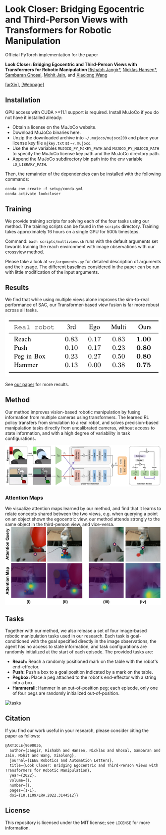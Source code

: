 # Look Closer: Bridging Egocentric and Third-Person Views with Transformers for Robotic Manipulation

Official PyTorch implementation for the paper

**Look Closer: Bridging Egocentric and Third-Person Views with Transformers for Robotic Manipulation**
[Rishabh Jangir*](https://jangirrishabh.github.io/), [Nicklas Hansen*](https://nicklashansen.github.io/), [Sambaran Ghosal](https://github.com/SambaranRepo), [Mohit Jain](https://natsu6767.github.io/), and [Xiaolong Wang](https://xiaolonw.github.io/)

[[arXiv]](#), [[Webpage]](https://jangirrishabh.github.io/lookcloser/)

## Installation

GPU access with CUDA >=11.1 support is required. Install MuJoCo if you do not have it installed already:

* Obtain a license on the MuJoCo website.
* Download MuJoCo binaries here.
* Unzip the downloaded archive into `~/.mujoco/mujoco200` and place your license key file `mjkey.txt` at `~/.mujoco`.
* Use the env variables `MUJOCO_PY_MJKEY_PATH` and `MUJOCO_PY_MUJOCO_PATH` to specify the MuJoCo license key path and the MuJoCo directory path.
* Append the MuJoCo subdirectory bin path into the env variable `LD_LIBRARY_PATH`.

Then, the remainder of the dependencies can be installed with the following commands:

```
conda env create -f setup/conda.yml
conda activate lookcloser
```

## Training

We provide training scripts for solving each of the four tasks using our method. The training scripts can be found in the `scripts` directory. Training takes approximately 16 hours on a single GPU for 500k timesteps.

Command: ``` bash scripts/multiview.sh ``` runs with the default arguments set towards training the reach environment with image observations with our crossview method.

Please take a look at ```src/arguments.py``` for detailed description of arguments and their usage. The different baselines considered in the paper can be run with little modification of the input arguments.

## Results

We find that while using multiple views alone improves the sim-to-real performance of SAC, our Transformer-based view fusion is far more robust across all tasks.

![sim-to-real results](figures/real_results.png)

See [our paper](#) for more results.

## Method

Our method improves vision-based robotic manipulation by fusing information from multiple cameras using transformers. The learned RL policy transfers from simulation to a real robot, and solves precision-based manipulation tasks directly from uncalibrated cameras, without access to state information, and with a high degree of variability in task configurations.

![method](figures/method.png)

### Attention Maps
We visualize attention maps learned by our method, and find that it learns to relate concepts shared between the two views, e.g. when querying a point on an object shown the egocentric view, our method attends strongly to the same object in the third-person view, and vice-versa.
![attention](figures/attention.png)

## Tasks

Together with our method, we also release a set of four image-based robotic manipulation tasks used in our research. Each task is goal-conditioned with the goal specified directly in the image observations, the agent has no access to state information, and task configurations are randomly initialized at the start of each episode. The provided tasks are:

* **Reach:** Reach a randomly positioned mark on the table with the robot's end-effector.
* **Push:** Push a box to a goal position indicated by a mark on the table.
* **Pegbox:** Place a peg attached to the robot's end-effector with a string into a box.
* **Hammerall:** Hammer in an out-of-position peg; each episode, only one of four pegs are randomly initialized out-of-position.

![tasks](figures/tasks.png)


## Citation

If you find our work useful in your research, please consider citing the paper as follows:

```
@ARTICLE{9690036,
  author={Jangir, Rishabh and Hansen, Nicklas and Ghosal, Sambaran and Jain, Mohit and Wang, Xiaolong},
  journal={IEEE Robotics and Automation Letters}, 
  title={Look Closer: Bridging Egocentric and Third-Person Views with Transformers for Robotic Manipulation}, 
  year={2022},
  volume={},
  number={},
  pages={1-1},
  doi={10.1109/LRA.2022.3144512}}
```
## License

This repository is licensed under the MIT license; see `LICENSE` for more information.
